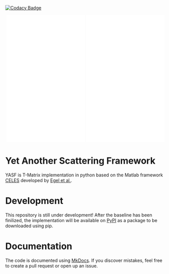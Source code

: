 [![Codacy Badge](https://app.codacy.com/project/badge/Grade/f4f8ef02c45748d9b2b477d7f29d219d)](https://app.codacy.com/gh/AGBV/YASF/dashboard?utm_source=gh&utm_medium=referral&utm_content=&utm_campaign=Badge_grade)

<p align="center" width="100%">
    <img height="400" width="49%" src="assets/images/logo_white.svg#gh-dark-mode-only">
    <img height="400" width="49%" src="assets/images/yasf_white.svg#gh-dark-mode-only">
</p>

# Yet Another Scattering Framework
YASF is T-Matrix implementation in python based on the Matlab framework [CELES](https://github.com/disordered-photonics/celes) developed by [Egel et al.](https://arxiv.org/abs/1706.02145).

# Development
This repository is still under development!
After the baseline has been finilized, the implementation will be available on [PyPI](https://pypi.org/) as a package to be downloaded using pip.

# Documentation
The code is documented using [MkDocs](https://www.mkdocs.org/). If you discover mistakes, feel free to create a pull request or open up an issue.